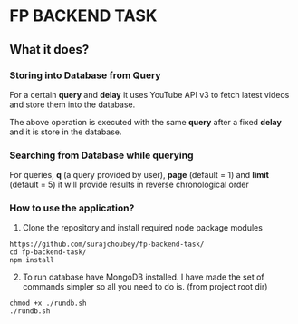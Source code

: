 # FP BACKEND TASK

## What it does?
 
### Storing into Database from Query

For a certain **query** and **delay** it uses YouTube API v3 to fetch latest videos and store them into the database.

The above operation is executed with the same **query** after a fixed **delay** and it is store in the database.


### Searching from Database while querying

For queries, **q** (a query provided by user), **page** (default = 1) and **limit** (default = 5) it will provide results in reverse chronological order


### How to use the application?

1. Clone the repository and install required node package modules

```
https://github.com/surajchoubey/fp-backend-task/
cd fp-backend-task/
npm install
```

2. To run database have MongoDB installed. I have made the set of commands simpler so all you need to do is. (from project root dir)

```
chmod +x ./rundb.sh
./rundb.sh
```
